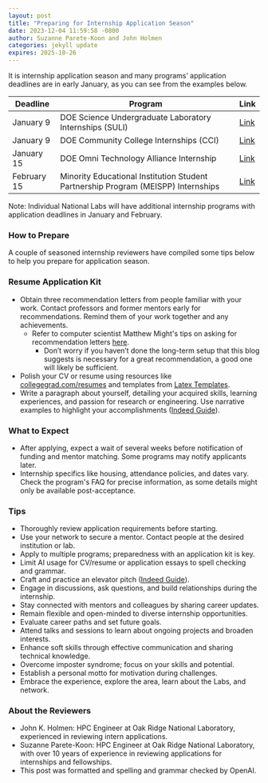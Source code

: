 ```yaml
---
layout: post
title: "Preparing for Internship Application Season"
date: 2023-12-04 11:59:58 -0800
author: Suzanne Parete-Koon and John Holmen
categories: jekyll update
expires: 2025-10-26
---
```



It is internship application season and many programs’ application deadlines are in early January, as you can see from the examples below. 

| Deadline             | Program                                                                | Link                                                                                                                                   |
|----------------------|------------------------------------------------------------------------|----------------------------------------------------------------------------------------------------------------------------------------|
| January 9            | DOE Science Undergraduate Laboratory Internships (SULI)                | [Link](https://science.osti.gov/wdts/suli)                                                                                             |
| January 9            | DOE Community College Internships (CCI)                                | [Link](https://science.osti.gov/wdts/cci)                                                                                              |
| January 15           | DOE Omni Technology Alliance Internship                                | [Link](https://www.energy.gov/doe-stem/events/doe-omni-technology-alliance-internship-program-application-deadline)                  |
| February 15          | Minority Educational Institution Student Partnership Program (MEISPP) Internships | [Link](https://www.energy.gov/justice/minority-educational-institution-student-partnership-program-meispp-internships)               |

Note: Individual National Labs will have additional internship programs with application deadlines in January and February.

### How to Prepare

A couple of seasoned internship reviewers have compiled some tips below to help you prepare for application season.


### Resume Application Kit
- Obtain three recommendation letters from people familiar with your work. Contact professors and former mentors early for recommendations. Remind them of your work together and any achievements.
  - Refer to computer scientist Matthew Might's tips on asking for recommendation letters [here](https://matt.might.net/articles/how-to-recommendation-letter/).
     - Don’t worry if you haven’t done the long-term setup that this blog suggests is necessary for a great recommendation, a good one will likely be sufficient. 
- Polish your CV or resume using resources like [collegegrad.com/resumes](https://collegegrad.com/resumes) and templates from [Latex Templates](https://www.latextemplates.com/cat/curricula-vitae).
- Write a paragraph about yourself, detailing your acquired skills, learning experiences, and passion for research or engineering. Use narrative examples to highlight your accomplishments ([Indeed Guide](https://www.indeed.com/career-advice/resumes-cover-letters/how-to-write-about-yourself)).

### What to Expect
- After applying, expect a wait of several weeks before notification of funding and mentor matching. Some programs may notify applicants later.
- Internship specifics like housing, attendance policies, and dates vary. Check the program's FAQ for precise information, as some details might only be available post-acceptance.

### Tips 
- Thoroughly review application requirements before starting.
- Use your network to secure a mentor. Contact people at the desired institution or lab.
- Apply to multiple programs; preparedness with an application kit is key.
- Limit AI usage for CV/resume or application essays to spell checking and grammar.
- Craft and practice an elevator pitch ([Indeed Guide](https://www.indeed.com/career-advice/interviewing/how-to-give-an-elevator-pitch-examples)).
- Engage in discussions, ask questions, and build relationships during the internship.
- Stay connected with mentors and colleagues by sharing career updates.
- Remain flexible and open-minded to diverse internship opportunities.
- Evaluate career paths and set future goals.
- Attend talks and sessions to learn about ongoing projects and broaden interests.
- Enhance soft skills through effective communication and sharing technical knowledge.
- Overcome imposter syndrome; focus on your skills and potential.
- Establish a personal motto for motivation during challenges.
- Embrace the experience, explore the area, learn about the Labs, and network.

### About the Reviewers
- John K. Holmen: HPC Engineer at Oak Ridge National Laboratory, experienced in reviewing intern applications.
- Suzanne Parete-Koon: HPC Engineer at Oak Ridge National Laboratory, with over 10 years of experience in reviewing applications for internships and fellowships.
- This post was formatted and spelling and grammar checked by OpenAI. 
